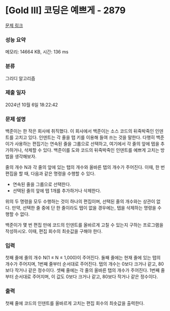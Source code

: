 # [Gold III] 코딩은 예쁘게 - 2879 

[문제 링크](https://www.acmicpc.net/problem/2879) 

### 성능 요약

메모리: 14664 KB, 시간: 136 ms

### 분류

그리디 알고리즘

### 제출 일자

2024년 10월 6일 18:22:42

### 문제 설명

<p>백준이는 한 작은 회사에 취직했다. 이 회사에서 백준이는 소스 코드의 뒤죽박죽인 인덴트를 고치고 있다. 인덴트는 각 줄을 탭 키를 이용해 들여 쓰는 것을 말한다. 다행히 백준이가 사용하는 편집기는 연속된 줄을 그룹으로 선택하고, 여기에서 각 줄의 앞에 탭을 추가하거나, 삭제할 수 있다. 백준이를 도와 코드의 뒤죽박죽인 인덴트를 예쁘게 고치는 방법을 생각해보자.</p>

<p>줄의 개수 N과 각 줄의 앞에 있는 탭의 개수와 올바른 탭의 개수가 주어진다. 이때, 한 번 편집을 할 때, 다음과 같은 명령을 수행할 수 있다.</p>

<ul>
	<li>연속된 줄을 그룹으로 선택한다.</li>
	<li>선택된 줄의 앞에 탭 1개를 추가하거나 삭제한다.</li>
</ul>

<p>위의 두 명령을 모두 수행하는 것이 하나의 편집이며, 선택된 줄의 개수와는 상관이 없다. 만약, 선택한 줄 중에 단 한 줄이라도 탭이 없을 경우에는, 탭을 삭제하는 명령을 수행할 수 없다.</p>

<p>백준이가 몇 번 편집 만에 코드의 인덴트를 올바르게 고칠 수 있는지 구하는 프로그램을 작성하시오. 이때, 편집 회수의 최솟값을 구해야 한다.</p>

### 입력 

 <p>첫째 줄에 줄의 개수 N(1 ≤ N ≤ 1,000)이 주어진다. 둘째 줄에는 현재 줄에 있는 탭의 개수가 주어지며, 1번째 줄부터 순서대로 주어진다. 탭의 개수는 0보다 크거나 같고, 80보다 작거나 같은 정수이다. 셋째 줄에는 각 줄의 올바른 탭의 개수가 주어진다. 1번째 줄부터 순서대로 주어지며, 이 값도 0보다 크거나 같고, 80보다 작거나 같은 정수이다.</p>

### 출력 

 <p>첫째 줄에 코드의 인덴트를 올바르게 고치는 편집 회수의 최솟값을 출력한다.</p>

